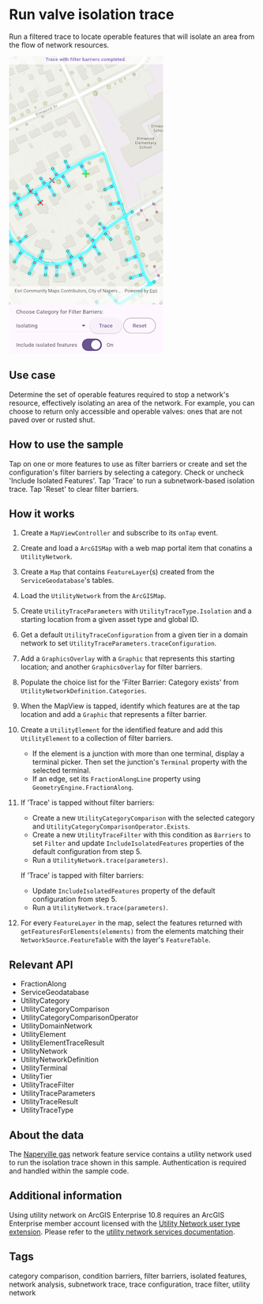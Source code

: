 # Run valve isolation trace

Run a filtered trace to locate operable features that will isolate an area from the flow of network resources.

![Image of a utility network with an isolation trace applied to it](run_valve_isolation_trace.png)

## Use case

Determine the set of operable features required to stop a network's resource, effectively isolating an area of the network. For example, you can choose to return only accessible and operable valves: ones that are not paved over or rusted shut.

## How to use the sample

Tap on one or more features to use as filter barriers or create and set the configuration's filter barriers by selecting a category. Check or uncheck 'Include Isolated Features'. Tap 'Trace' to run a subnetwork-based isolation trace. Tap 'Reset' to clear filter barriers.

## How it works

1. Create a `MapViewController` and subscribe to its `onTap` event.
2. Create and load a `ArcGISMap` with a web map portal item that conatins a `UtilityNetwork`.
3. Create a `Map` that contains `FeatureLayer`(s) created from the `ServiceGeodatabase`'s tables.
4. Load the `UtilityNetwork` from the `ArcGISMap`.
5. Create `UtilityTraceParameters` with `UtilityTraceType.Isolation` and a starting location from a given asset type and global ID.
6. Get a default `UtilityTraceConfiguration` from a given tier in a domain network to set `UtilityTraceParameters.traceConfiguration`.
7. Add a `GraphicsOverlay` with a `Graphic` that represents this starting location; and another `GraphicsOverlay` for filter barriers.
8. Populate the choice list for the 'Filter Barrier: Category exists' from `UtilityNetworkDefinition.Categories`.
9. When the MapView is tapped, identify which features are at the tap location and add a `Graphic` that represents a filter barrier.
10. Create a `UtilityElement` for the identified feature and add this `UtilityElement` to a collection of filter barriers.
      * If the element is a junction with more than one terminal, display a terminal picker. Then set the junction's `Terminal` property with the selected terminal.
      * If an edge, set its `FractionAlongLine` property using `GeometryEngine.FractionAlong`.  
11. If 'Trace' is tapped without filter barriers:
      * Create a new `UtilityCategoryComparison` with the selected category and `UtilityCategoryComparisonOperator.Exists`.
      * Create a new `UtilityTraceFilter` with this condition as `Barriers` to set `Filter` and update `IncludeIsolatedFeatures` properties of the default configuration from step 5.
      * Run a `UtilityNetwork.trace(parameters)`.

    If 'Trace' is tapped with filter barriers:
      * Update `IncludeIsolatedFeatures` property of the default configuration from step 5.
      * Run a `UtilityNetwork.trace(parameters)`.
12. For every `FeatureLayer` in the map, select the features returned with `getFeaturesForElements(elements)` from the elements matching their `NetworkSource.FeatureTable` with the layer's `FeatureTable`.

## Relevant API

* FractionAlong
* ServiceGeodatabase
* UtilityCategory
* UtilityCategoryComparison
* UtilityCategoryComparisonOperator
* UtilityDomainNetwork
* UtilityElement
* UtilityElementTraceResult
* UtilityNetwork
* UtilityNetworkDefinition
* UtilityTerminal
* UtilityTier
* UtilityTraceFilter
* UtilityTraceParameters
* UtilityTraceResult
* UtilityTraceType

## About the data

The [Naperville gas](https://sampleserver7.arcgisonline.com/server/rest/services/UtilityNetwork/NapervilleGas/FeatureServer) network feature service contains a utility network used to run the isolation trace shown in this sample. Authentication is required and handled within the sample code.

## Additional information

Using utility network on ArcGIS Enterprise 10.8 requires an ArcGIS Enterprise member account licensed with the [Utility Network user type extension](https://enterprise.arcgis.com/en/portal/latest/administer/windows/license-user-type-extensions.htm#ESRI_SECTION1_41D78AD9691B42E0A8C227C113C0C0BF). Please refer to the [utility network services documentation](https://enterprise.arcgis.com/en/server/latest/publish-services/windows/utility-network-services.htm).

## Tags

category comparison, condition barriers, filter barriers, isolated features, network analysis, subnetwork trace, trace configuration, trace filter, utility network
